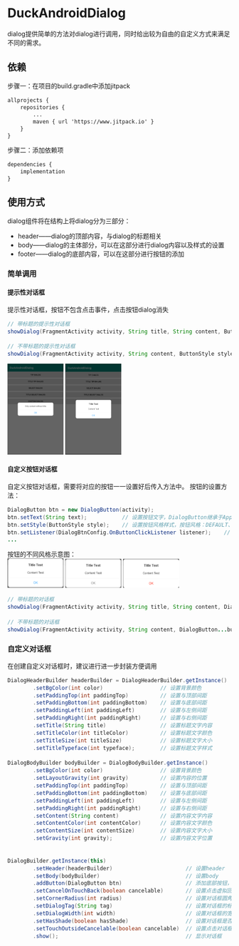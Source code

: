 # DuckAndroidDialog
dialog提供简单的方法对dialog进行调用，同时给出较为自由的自定义方式来满足不同的需求。

## 依赖
步骤一：在项目的build.gradle中添加jitpack
```
allprojects {
	repositories {
		...
		maven { url 'https://www.jitpack.io' }
	}
}
```
步骤二：添加依赖项
```
dependencies {
    implementation 
}
```
## 使用方式
dialog组件将在结构上将dialog分为三部分：
- header——dialog的顶部内容，与dialog的标题相关
- body——dialog的主体部分，可以在这部分进行dialog内容以及样式的设置
- footer——dialog的底部内容，可以在这部分进行按钮的添加

### 简单调用
#### 提示性对话框
提示性对话框，按钮不包含点击事件，点击按钮dialog消失
```java
// 带标题的提示性对话框
showDialog(FragmentActivity activity, String title, String content, ButtonStyle style)

// 不带标题的提示性对话框
showDialog(FragmentActivity activity, String content, ButtonStyle style)
```

<img src="https://github.com/nasduck/DuckAndroidDiolog/blob/develop/art/%E4%B8%8D%E5%B8%A6%E6%A0%87%E9%A2%98%E6%8F%90%E7%A4%BA%E5%AF%B9%E8%AF%9D%E6%A1%86.png?raw=true" width="25%" height="25%" />  <img src="https://github.com/nasduck/DuckAndroidDiolog/blob/develop/art/%E5%B8%A6%E6%A0%87%E9%A2%98%E6%8F%90%E7%A4%BA%E5%AF%B9%E8%AF%9D%E6%A1%86.png?raw=true" width="25%" height="25%" />   

#### 自定义按钮对话框
自定义按钮对话框，需要将对应的按钮一一设置好后传入方法中。
按钮的设置方法：
```java
DialogButton btn = new DialogButton(activity);
btn.setText(String text);           // 设置按钮文字，DialogButton继承于AppCompatTextView，因此其它的DialogButton继承于AppCompatTextView也可使用
btn.setStyle(ButtonStyle style);    // 设置按钮风格样式，按钮风格：DEFAULT、CANCEL、DESTRUCTIVE
btn.setListener(DialogBtnConfig.OnButtonClickListener listener);    // 设置按钮点击事件
...
```
按钮的不同风格示意图：   
<img src="https://github.com/nasduck/DuckAndroidDiolog/blob/develop/art/%E6%8C%89%E9%92%AE%E4%B8%80%E8%88%AC%E6%A0%B7%E5%BC%8F.png?raw=true" width="25%" height="25%" />  <img src="https://github.com/nasduck/DuckAndroidDiolog/blob/develop/art/%E6%8C%89%E9%92%AE%E5%8F%96%E6%B6%88%E6%A0%B7%E5%BC%8F.png?raw=true" width="25%" height="25%" />  <img src="https://github.com/nasduck/DuckAndroidDiolog/blob/develop/art/%E6%8C%89%E9%92%AE%E8%AD%A6%E5%91%8A%E6%A0%B7%E5%BC%8F.png?raw=true" width="25%" height="25%" />   
```java
// 带标题的对话框
showDialog(FragmentActivity activity, String title, String content, DialogButton...buttons)

// 不带标题的对话框
showDialog(FragmentActivity activity, String content, DialogButton...buttons)
```
### 自定义对话框
在创建自定义对话框时，建议进行进一步封装方便调用
```java
DialogHeaderBuilder headerBuilder = DialogHeaderBuilder.getInstance()
        .setBgColor(int color)                  // 设置背景颜色
        .setPaddingTop(int paddingTop)          // 设置与顶部间距
        .setPaddingBottom(int paddingBottom)    // 设置与底部间距
        .setPaddingLeft(int paddingLeft)        // 设置与左侧间距
        .setPaddingRight(int paddingRight)      // 设置与右侧间距
        .setTitle(String title)                 // 设置标题文字内容
        .setTitleColor(int titleColor)          // 设置标题文字颜色
        .setTitleSize(int titleSize)            // 设置标题文字大小
        .setTitleTypeface(int typeface);        // 设置标题文字样式

DialogBodyBuilder bodyBuilder = DialogBodyBuilder.getInstance()
        .setBgColor(int color)                  // 设置背景颜色
        .setLayoutGravity(int gravity)          // 设置内容的位置
        .setPaddingTop(int paddingTop)          // 设置与顶部间距
        .setPaddingBottom(int paddingBottom)    // 设置与底部间距
        .setPaddingLeft(int paddingLeft)        // 设置与左侧间距
        .setPaddingRight(int paddingRight)      // 设置与右侧间距
        .setContent(String content)             // 设置内容文字内容
        .setContentColor(int contentColor)      // 设置内容文字颜色
        .setContentSize(int contentSize)        // 设置内容文字大小
        .setGravity(int gravity);               // 设置内容文字位置


DialogBuilder.getInstance(this)
        .setHeader(headerBuilder)                       // 设置header
        .setBody(bodyBuilder)                           // 设置body
        .addButton(DialogButton btn)                    // 添加底部按钮，可多次添加
        .setCancelOnTouchBack(boolean cancelable)       // 设置点击虚拟回退键是否使对话框消失
        .setCornerRadius(int radius)                    // 设置对话框圆角
        .setDialogTag(String tag)                       // 设置对话框的标签
        .setDialogWidth(int width)                      // 设置对话框的宽度
        .setHasShade(boolean hasShade)                  // 设置对话框是否有遮罩
        .setTouchOutsideCancelable(boolean cancelable)  // 设置点击对话框外部是否使对话框消失
        .show();                                        // 显示对话框
```






